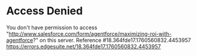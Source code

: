 # Access Denied
You don't have permission to access "http://www.salesforce.com/form/agentforce/maximizing-roi-with-agentforce?" on this server.
Reference #18.364fde17.1760560832.4453957 
https://errors.edgesuite.net/18.364fde17.1760560832.4453957
